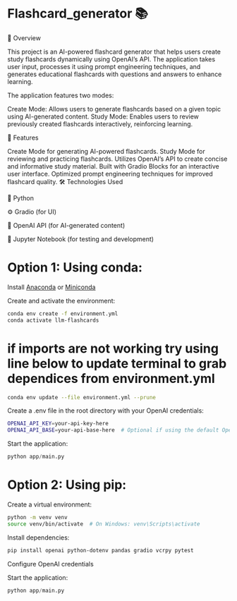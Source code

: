 # Flashcard_generator 📚 
📌 Overview

This project is an AI-powered flashcard generator that helps users create study flashcards dynamically using OpenAI’s API. The application takes user input, processes it using prompt engineering techniques, and generates educational flashcards with questions and answers to enhance learning.

The application features two modes:

Create Mode: Allows users to generate flashcards based on a given topic using AI-generated content.
Study Mode: Enables users to review previously created flashcards interactively, reinforcing learning.

🚀 Features

Create Mode for generating AI-powered flashcards.
Study Mode for reviewing and practicing flashcards.
Utilizes OpenAI’s API to create concise and informative study material.
Built with Gradio Blocks for an interactive user interface.
Optimized prompt engineering techniques for improved flashcard quality.
🛠️ Technologies Used

🐍 Python

⚙️ Gradio (for UI)

🤖 OpenAI API (for AI-generated content)

📓 Jupyter Notebook (for testing and development)


# Option 1: Using conda:

Install [Anaconda](https://www.anaconda.com/) or [Miniconda](https://www.anaconda.com/docs/getting-started/miniconda/install)

Create and activate the environment:
``` bash
conda env create -f environment.yml
conda activate llm-flashcards

```

# if imports are not working try using line below  to update terminal to grab dependices from environment.yml 
``` bash
conda env update --file environment.yml --prune 
```

Create a .env file in the root directory with your OpenAI credentials:
``` bash
OPENAI_API_KEY=your-api-key-here
OPENAI_API_BASE=your-api-base-here  # Optional if using the default OpenAI endpoint
```

Start the application:
``` python
python app/main.py
```

# Option 2: Using pip:
Create a virtual environment:

``` bash
python -m venv venv
source venv/bin/activate  # On Windows: venv\Scripts\activate
```

Install dependencies:

``` bash
pip install openai python-dotenv pandas gradio vcrpy pytest
```

Configure OpenAI credentials

Start the application:
``` python
python app/main.py
```

